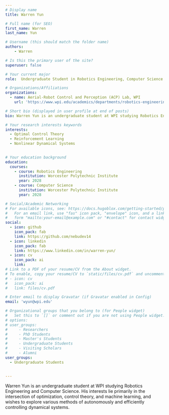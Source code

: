 ```yaml
---
# Display name
title: Warren Yun

# Full name (for SEO)
first_name: Warren
last_name: Yun

# Username (this should match the folder name)
authors:
    - Warren

# Is this the primary user of the site?
superuser: false

# Your current major 
role:  Undergraduate Student in Robotics Engineering, Computer Science

# Organizations/Affiliations
organizations:
  - name: Aerial-Robot Control and Perception (ACP) Lab, WPI
    url: 'https://www.wpi.edu/academics/departments/robotics-engineering/research/groups'

# Short bio (displayed in user profile at end of posts)
bio: Warren Yun is an undergraduate student at WPI studying Robotics Engineering and Computer Science. His interests lie primarily in the intersection of optimization, control theory, and machine learning, and wishes to explore various methods of autonomously and efficiently controlling dynamical systems. 

# Your research interests keywords
interests:
  - Optimal Control Theory
  - Reinforcement Learning
  - Nonlinear Dynamical Systems
  

# Your education background
education:
  courses:
    - course: Robotics Engineering
      institution: Worcester Polytechnic Institute
      year: 2028
    - course: Computer Science
      institution: Worcester Polytechnic Institute
      year: 2028

# Social/Academic Networking
# For available icons, see: https://docs.hugoblox.com/getting-started/page-builder/#icons
#   For an email link, use "fas" icon pack, "envelope" icon, and a link in the
#   form "mailto:your-email@example.com" or "#contact" for contact widget.
social:
  - icon: github
    icon_pack: fab
    link: https://github.com/nebudev14
  - icon: linkedin
    icon_pack: fab
    link: https://www.linkedin.com/in/warren-yun/
  - icon: cv
    icon_pack: ai
    link: 
# Link to a PDF of your resume/CV from the About widget.
# To enable, copy your resume/CV to `static/files/cv.pdf` and uncomment the lines below.
# - icon: cv
#   icon_pack: ai
#   link: files/cv.pdf

# Enter email to display Gravatar (if Gravatar enabled in Config)
email: 'wyun@wpi.edu'

# Organizational groups that you belong to (for People widget)
#   Set this to `[]` or comment out if you are not using People widget.
# options: 
# user_groups:
#     - Researchers
#     - PhD Students
#     - Master's Students
#     - Undergraduate Students
#     - Visiting Scholars
#     - Alumni
user_groups:
  - Undergraduate Students
  
  
---
```

Warren Yun is an undergraduate student at WPI studying Robotics Engineering and Computer Science. His interests lie primarily in the intersection of optimization, control theory, and machine learning, and wishes to explore various methods of autonomously and efficiently controlling dynamical systems.
